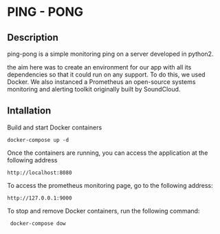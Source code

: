 
# PING - PONG

## Description
ping-pong is a simple monitoring ping on a server 
developed in python2.

the aim here was to create an environment for our app with all its dependencies so that it could run on any support. 
To do this, we used Docker.
We also instanced a Prometheus an open-source systems monitoring and alerting toolkit
originally built by SoundCloud.

## Intallation

Build and start Docker containers
```
docker-compose up -d
```

Once the containers are running, you can access the application at the following address
```
http://localhost:8080
```
To access the prometheus monitoring page, go to the following address:
```
http://127.0.0.1:9000
```

To stop and remove Docker containers, run the following command: 
```
 docker-compose dow
```




